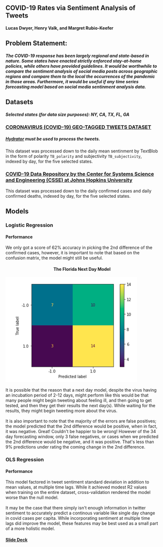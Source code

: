 ## COVID-19 Rates via Sentiment Analysis of Tweets
#### Lucas Dwyer, Henry Valk, and Margret Rubio-Keefer

## Problem Statement:
##### The COVID-19 response has been largely regional and state-based in nature. Some states have enacted strictly enforced stay-at-home policies, while others have provided guidelines. It would be worthwhile to compare the sentiment analysis of social media posts across geographic regions and compare them to  the local  the occurrences of the pandemic in those areas. Furthermore, it would be useful if any time series forecasting model based on social media sentinment analysis data.

## Datasets
##### Selected states (for data size purposes): NY, CA, TX, FL, GA
### [CORONAVIRUS (COVID-19) GEO-TAGGED TWEETS DATASET](https://ieee-dataport.org/open-access/coronavirus-covid-19-geo-tagged-tweets-dataset)
##### [Hydrator](https://github.com/DocNow/hydrator/releases/tag/v0.0.13) must be used to process the tweets.
This dataset was processed down to the daily mean sentinment by TextBlob in the form of polarity `TB_polarity` and subjectivity `TB_subjectivity`, indexed by day, for the five selected states.

### [COVID-19 Data Repository by the Center for Systems Science and Engineering (CSSE) at Johns Hopkins University](https://github.com/CSSEGISandData/COVID-19)
This dataset was processed down to the daily confirmed cases and daily confirmed deaths, indexed by day, for the five selected states.

## Models
### Logistic Regression
#### Performance
We only got a score of 62% accuracy in picking the 2nd difference of the confirmed cases, however, it is important to note that based on the confusion matrix, the model might still be useful.
#### <center>The Florida Next Day Model</center>
![Florida Model's Confusion Matrix alt ><](assets/fl_conf.png)

It is possible that the reason that a next day model, despite the virus having an incubation period of 2-12 days, might perform like this would be that many people might begin tweeting about feeling ill, and then going to get tested, and then they get their results the next day(s). While waiting for the results, they might begin tweeting more about the virus.
<br>
<br>
It is also important to note that the majority of the errors are false positives; the model predicted that the 2nd difference would be positive, when in fact, it was negative. Great! Couldn't be happier to be wrong! However of the 34 day forecasting window, only 3 false negatives, or cases when we predicted the 2nd difference would be negative, and it was positive. That's less than 9% predictions under rating the coming change in the 2nd difference.

### OLS Regression
#### Performance
 This model factored in tweet sentiment standard deviation in addition to mean values, at multiple time lags. While it achieved modest R2 values when training on the entire dataset, cross-validation rendered the model worse than the null model.
 <br>
 <br>
 It may be the case that there simply isn't enough information in twitter sentiment to accurately predict a continous variable like single day change in covid cases per capita. While incorporating sentiment at multiple time lags did improve the model, these features may be best used as a small part of a more holistic model.
 
 #### [Slide Deck](COVID-19_Rates_via_Sentiment_Analysis_of_Tweets.pptx)
